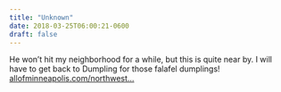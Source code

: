 ```yaml
---
title: "Unknown"
date: 2018-03-25T06:00:21-0600
draft: false
---
```


He won’t hit my neighborhood for a while, but this is quite near by. I will have to get back to Dumpling for those falafel dumplings! [allofminneapolis.com/northwest…](https://allofminneapolis.com/northwestern-hiawatha-db5360682f84)
